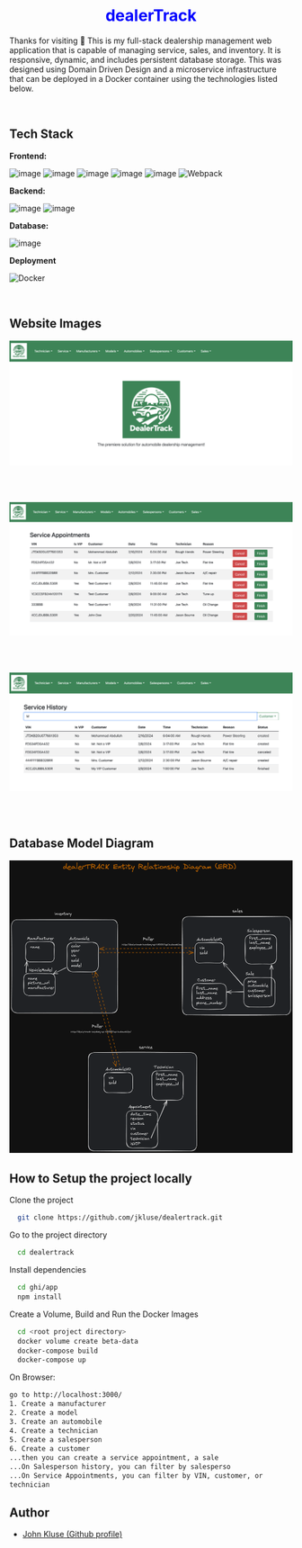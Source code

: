 
<h1 style="color:blue;text-align:center;">dealerTrack</h1>

Thanks for visiting 👋 This is my full-stack dealership management web application that is capable of managing service, sales, and inventory. It is responsive, dynamic, and includes persistent database storage. This was designed using Domain Driven Design and a microservice infrastructure that can be deployed in a Docker container using the technologies listed below.

<br/>

## Tech Stack

**Frontend:**

<span>![image](https://img.shields.io/badge/HTML5-E34F26?style=for-the-badge&logo=html5&logoColor=white)</span>
<span>![image](https://img.shields.io/badge/JavaScript-F7DF1E?style=for-the-badge&logo=javascript&logoColor=black)</span>
<span>![image](https://img.shields.io/badge/React-20232A?style=for-the-badge&logo=react&logoColor=61DAFB)</span>
<span>![image](https://img.shields.io/badge/Bootstrap-563D7C?style=for-the-badge&logo=bootstrap&logoColor=white)</span>
<span>![image](https://img.shields.io/badge/React_Router-CA4245?style=for-the-badge&logo=react-router&logoColor=white)</span>
<span>![Webpack](https://img.shields.io/badge/webpack-%238DD6F9.svg?style=for-the-badge&logo=webpack&logoColor=black)</span>

**Backend:**

<span>![image](https://img.shields.io/badge/Python-14354C?style=for-the-badge&logo=python&logoColor=white)</span>
<span>![image](https://img.shields.io/badge/Django-092E20?style=for-the-badge&logo=django&logoColor=white)</span>

**Database:**

<span>![image](https://img.shields.io/badge/PostgreSQL-316192?style=for-the-badge&logo=postgresql&logoColor=white)</span>

**Deployment**

![Docker](https://img.shields.io/badge/docker-%230db7ed.svg?style=for-the-badge&logo=docker&logoColor=white)

<br/>

## Website Images

![alt text](README-images/Homepage.png)


<br/>
<br/>

![alt text](README-images/ServiceAppointments.png)

<br/>
<br/>

![alt text](README-images/ServiceHistory.png)

<br/>
<br/>



## Database Model Diagram

![alt text](README-images/dealerTRACK_ERD.png)
<br/>


## How to Setup the project locally

Clone the project

```bash
  git clone https://github.com/jkluse/dealertrack.git
```

Go to the project directory

```bash
  cd dealertrack
```

Install dependencies

```bash
  cd ghi/app
  npm install
```

Create a Volume, Build and Run the Docker Images

```bash
  cd <root project directory>
  docker volume create beta-data
  docker-compose build
  docker-compose up
```

On Browser:
```
go to http://localhost:3000/
1. Create a manufacturer
2. Create a model
3. Create an automobile
4. Create a technician
5. Create a salesperson
6. Create a customer
...then you can create a service appointment, a sale
...On Salesperson history, you can filter by salesperso
...On Service Appointments, you can filter by VIN, customer, or technician
```

## Author

- [John Kluse (Github profile) ](https://www.github.com/jkluse)
